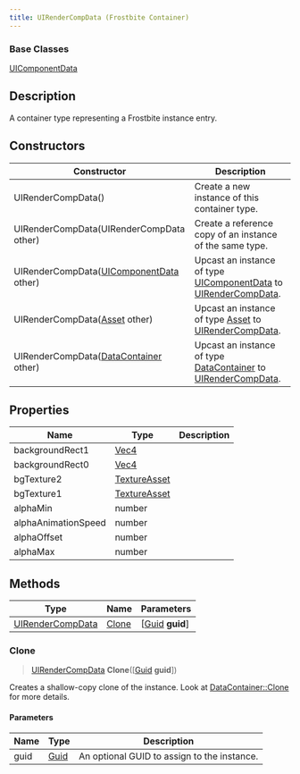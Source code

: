 ```yaml
---
title: UIRenderCompData (Frostbite Container)
---
```

### Base Classes

[UIComponentData](UIComponentData)

## Description

A container type representing a Frostbite instance entry.

## Constructors

| Constructor                                                                 | Description                                                                                                             |
| --------------------------------------------------------------------------- | ----------------------------------------------------------------------------------------------------------------------- |
| UIRenderCompData()                                                          | Create a new instance of this container type.                                                                           |
| UIRenderCompData(UIRenderCompData other)                                    | Create a reference copy of an instance of the same type.                                                                |
| UIRenderCompData([UIComponentData](UIComponentData) other)                  | Upcast an instance of type [UIComponentData](UIComponentData) to [UIRenderCompData](UIRenderCompData).                  |
| UIRenderCompData([Asset](Asset) other)                                      | Upcast an instance of type [Asset](Asset) to [UIRenderCompData](UIRenderCompData).                                      |
| UIRenderCompData([DataContainer](/vext/ref/cls/shr/datacontainer) other) | Upcast an instance of type [DataContainer](/vext/ref/cls/shr/datacontainer) to [UIRenderCompData](UIRenderCompData). |

## Properties

| Name                | Type                              | Description |
| ------------------- | --------------------------------- | ----------- |
| backgroundRect1     | [Vec4](/vext/ref/cls/shr/Vec4) |             |
| backgroundRect0     | [Vec4](/vext/ref/cls/shr/Vec4) |             |
| bgTexture2          | [TextureAsset](TextureAsset)      |             |
| bgTexture1          | [TextureAsset](TextureAsset)      |             |
| alphaMin            | number                            |             |
| alphaAnimationSpeed | number                            |             |
| alphaOffset         | number                            |             |
| alphaMax            | number                            |             |

## Methods

| Type                                 | Name            | Parameters                                     |
| ------------------------------------ | --------------- | ---------------------------------------------- |
| [UIRenderCompData](UIRenderCompData) | [Clone](#clone) | \[[Guid](/vext/ref/cls/shr/guid) **guid**\] |

### Clone

> [UIRenderCompData](UIRenderCompData) **Clone**(\[[Guid](/vext/ref/cls/shr/guid) **guid**\])

Creates a shallow-copy clone of the instance. Look at [DataContainer::Clone](/vext/ref/cls/shr/datacontainer#clone) for more details.

#### Parameters

| Name | Type         | Description                                 |
| ---- | ------------ | ------------------------------------------- |
| guid | [Guid](Guid) | An optional GUID to assign to the instance. |
